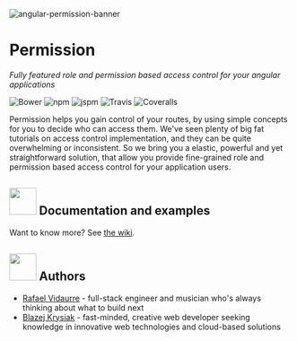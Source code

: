 ![angular-permission-banner](https://image.ibb.co/nKURZG/permission_banner.png)

Permission
============================

*Fully featured role and permission based access control for your angular applications*

![Bower](https://img.shields.io/bower/v/angular-permission.svg?style=flat-square)
![npm](https://img.shields.io/npm/v/angular-permission.svg?style=flat-square)
![jspm](https://img.shields.io/github/release/RafaelVidaurre/angular-permission.svg?label=jspm&style=flat-square)
![Travis](https://img.shields.io/travis/RafaelVidaurre/angular-permission.svg?style=flat-square)
![Coveralls](https://img.shields.io/coveralls/RafaelVidaurre/angular-permission.svg?style=flat-square)


Permission helps you gain control of your routes, by using simple concepts for you to decide who can access them.
We've seen plenty of big fat tutorials on access control implementation, and they can be quite overwhelming or inconsistent. 
So we bring you a elastic, powerful and yet straightforward solution, that allow you provide fine-grained 
role and permission based access control for your application users.

<img src="https://res.cloudinary.com/hashnode/image/upload/v1451902371/static_imgs/story-stats-icon.png" width="48" height="48">&nbsp;Documentation and examples
----------------------------

Want to know more? See [the wiki](https://github.com/RafaelVidaurre/angular-permission/wiki).

<img src="https://s-media-cache-ak0.pinimg.com/236x/57/43/47/574347ddf6be999e0027de121104f2ff.jpg" width="48" height="48">&nbsp;Authors
----------------------------

- [Rafael Vidaurre](http://vidaurre.io) - full-stack engineer and musician who's always thinking about what to build next
- [Blazej Krysiak](https://twitter.com/masterspambot) - fast-minded, creative web developer seeking knowledge in innovative web technologies and cloud-based solutions
